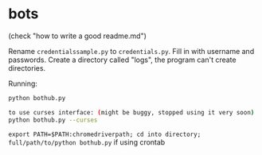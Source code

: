 # bots

(check "how to write a good readme.md")

Rename `credentialssample.py` to `credentials.py`. Fill in with username and passwords.
Create a directory called "logs", the program can't create directories.

Running:

```bash
python bothub.py

to use curses interface: (might be buggy, stopped using it very soon)
python bothub.py --curses  
```

`export PATH=$PATH:chromedriverpath; cd into directory; full/path/to/python bothub.py` if using crontab
